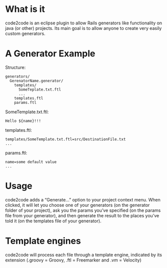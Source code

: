 
# What is it

code2code is an eclipse plugin to allow Rails generators like functionality on java (or other) projects. Its main goal is to allow anyone to create very easily custom generators.

# A Generator Example

Structure:

    generators/
      GerenatorName.generator/
        templates/
          SomeTeplate.txt.ftl
          ...
        templates.ftl
        params.ftl


SomeTemplate.txt.ftl:

    Hello ${name}!!!


templates.ftl:

    templates/SomeTemplate.txt.ftl=src/DestinationFile.txt
    ...

params.ftl:

    name=some default value
    ...


# Usage

code2code adds a “Generate…” option to your project context menu. When clicked, it will let you choose one of your generators (on the generator folder of your project), ask you the params you’ve specified (on the params file from your generator), and then generate the result to the places you’ve told it (on the templates file of your generator).

# Template engines

code2code will process each file through a template engine, indicated by its extension (.groovy = Groovy, .ftl = Freemarker and .vm = Velocity)




